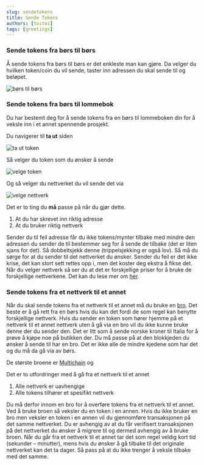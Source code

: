 ```yaml
---
slug: sendetokens
title: Sende Tokens   
authors: [toitoi]
tags: [greetings]
---
```


### Sende tokens fra børs til børs

Å sende tokens fra børs til børs er det enkleste man kan gjøre. Da velger du hvilken token/coin du vil sende, taster inn adressen du skal sende til og beløpet. 

![børs til børs](/img/firi.png "Sende tokens fra børs til børs")


### Sende tokens fra børs til lommebok

Du har bestemt deg for å sende tokens fra en børs til lommeboken din for å veksle inn i et annet spennende prosjekt.

Du navigerer til **ta ut** siden

![ta ut token](/img/withdraw1.png "Ta ut token")

Så velger du token som du ønsker å sende

![velge token](/img/withdraw2.png "Velge token")

Og så velger du nettverket du vil sende det via

![velge nettverk](/img/withdraw3.png "Velge nettverk")

Det er to ting du **må** passe på når du gjør dette. 

1.	At du har skrevet inn riktig adresse
2.	At du bruker riktig nettverk

Sender du til feil adresse får du ikke tokens/mynter tilbake med mindre den adressen du sender de til bestemmer seg for å sende de tilbake (det er liten sjans for det). Så dobbeltsjekk denne (trippelsjekking er også lov). Så må du sørge for at du sender til det nettverket du ønsker. Sender du feil er det ikke krise, det kan stort sett rettes opp i, men det koster deg ekstra å fikse det. Når du velger nettverk så ser du at det er forskjellige priser for å bruke de forskjellige nettverkene. Det kan du lese mer om [her](/konsepter/grunnleggende/gas.md). 

### Sende tokens fra et nettverk til et annet

Når du skal sende tokens fra et nettverk til et annet må du bruke en [bro](/konsepter/grunnleggende/bro.md). Det beste er å gå rett fra en børs hvis du kan det fordi de som regel kan benytte forskjellige nettverk. Hvis du sender en token som hører hjemme på et nettverk til et annet nettverk uten å gå via en bro vil du ikke kunne bruke denne der du sender den. Det er litt som å sende norske kroner til Italia for å prøve å kjøpe noe på butikken der. Du må passe på at den blokkjeden du ønsker å sende til har en bro. Det er ikke alle de mindre kjedene som har det og du må da gå via av børs. 

De største broene er [Multichain](https://app.multichain.org/#/router) og 

Det er to utfordringer med å gå fra et nettverk til et annet

1.	Alle nettverk er uavhengige
2.	Alle tokens tilhører et spesifikt nettverk

Du må derfor innom en bro for å overføre tokens fra et nettverk til et annet. Ved å bruke broen så veksler du en token i en annen. Hvis du ikke bruker en bro men veksler en token i en annen vil du gjennomføre transaksjonen på det samme nettverket. Du er avhengig av at du får verifisert transaksjonen på det nettverket du ønsker å migrere til og dermed avhengig av å bruke broen. 
Når du går fra et nettverk til et annet tar det som regel veldig kort tid (sekunder – minutter), mens hvis du ønsker å gå tilbake til det originale nettverket kan det ta dager. Så pass på at du ikke trenger å veksle tilbake med det samme. 